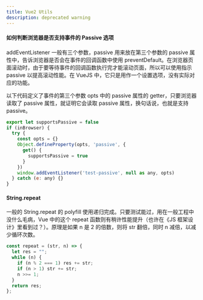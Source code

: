 ```yaml
---
title: Vue2 Utils
description: deprecated warning
---
```


#### 如何判断浏览器是否支持事件的 Passive 选项

addEventListener 一般有三个参数，passive 用来放在第三个参数的 passive 属性中，告诉浏览器是否会在事件的回调函数中使用 preventDefault。在浏览器页面滚动时，由于要等待事件的回调函数执行完才能滚动页面，所以可以使用指示 passive 以提高滚动性能。在 VueJS 中，它只是用作一个设置选项，没有实际对应的功能。

以下代码定义了事件的第三个参数 opts 中的 passive 属性的 getter，只要浏览器读取了 passive 属性，就证明它会读取 passive 属性，换句话说，也就是支持 passive。

```js
export let supportsPassive = false
if (inBrowser) {
  try {
    const opts = {}
    Object.defineProperty(opts, 'passive', {
      get() {
        supportsPassive = true
      }
    })
    window.addEventListener('test-passive', null as any, opts)
  } catch (e: any) {}
}
```

#### String.repeat

一般的 String.repeat 的 polyfill 使用递归完成。只要测试能过，用在一般工程中没什么毛病，Vue 中的这个 repeat 函数则有稍许性能提升（也许在《JS 框架设计》里看到过？）。原理是如果 n 是 2 的倍数，则将 str 翻倍，同时 n 减倍，以减少循环次数。

```js
const repeat = (str, n) => {
  let res = "";
  while (n) {
    if (n % 2 === 1) res += str;
    if (n > 1) str += str;
    n >>= 1;
  }
  return res;
};
```
